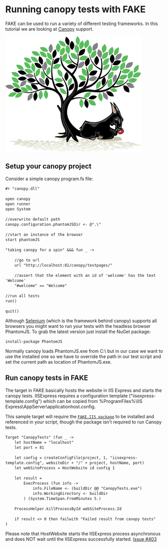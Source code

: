 # Running canopy tests with FAKE

FAKE can be used to run a variety of different testing frameworks. 
In this tutorial we are looking at [Canopy](http://lefthandedgoat.github.io/canopy/) support.

![alt text](pics/canopy/logo.jpg "Running canopy tests from FAKE")

## Setup your canopy project
Consider a simple canopy program.fs file:

	#r "canopy.dll"

	open canopy
	open runner
	open System

	//overwrite default path
	canopy.configuration.phantomJSDir <- @".\"

	//start an instance of the browser
	start phantomJS

	"taking canopy for a spin" &&& fun _ ->

	    //go to url
	    url "http://localhost:81/canopy/testpages/"

	    //assert that the element with an id of 'welcome' has the text 'Welcome'
	    "#welcome" == "Welcome"

	//run all tests
	run()

	quit()

Although [Selenium](http://docs.seleniumhq.org/) (which is the framework behind canopy) supports all browsers you might want to run your tests with the headless browser PhantomJS. To grab the latest version just install the NuGet package: 

	install-package PhantomJS

Normally canopy loads PhantomJS.exe from C:\ but in our case we want to use the installed one so we have to override the path in our test script and set the current path as location of PhantomJS.exe.


## Run canopy tests in FAKE
The target in FAKE basically hosts the website in IIS Express and starts the canopy tests. IISExpress requires a configuration template ("iisexpress-template.config") which can be copied from %ProgramFiles%\IIS Express\AppServer\applicationhost.config. 

This sample target will require the [`FAKE.IIS package`](http://fsharp.github.io/FAKE/iis.html) to be installed and referenced in your script, though the package isn't required to run Canopy tests.

	Target "CanopyTests" (fun _ ->
		let hostName = "localhost"
		let port = 81

	    let config = createConfigFile(project, 1, "iisexpress-template.config", websiteDir + "/" + project, hostName, port)
	    let webSiteProcess = HostWebsite id config 1

	    let result =
	        ExecProcess (fun info ->
	            info.FileName <- (buildDir @@ "CanopyTests.exe")
	            info.WorkingDirectory <- buildDir
	        ) (System.TimeSpan.FromMinutes 5.)

	    ProcessHelper.killProcessById webSiteProcess.Id
	 
	    if result <> 0 then failwith "Failed result from canopy tests"
	)

Please note that HostWebsite starts the IISExpress process asynchronous and does NOT wait until the IISExpress successfully started. [Issue #403](https://github.com/fsharp/FAKE/issues/403)
